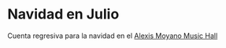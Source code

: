 # Navidad en Julio

Cuenta regresiva para la navidad en el [Alexis Moyano Music Hall](twitch.tv/alexismoyanopuntocom)
